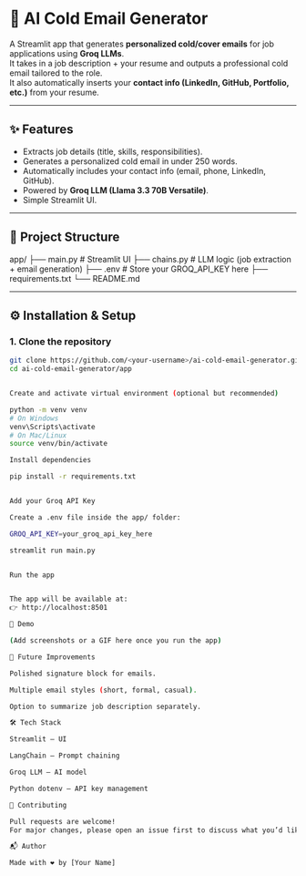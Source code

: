 # 📨 AI Cold Email Generator

A Streamlit app that generates **personalized cold/cover emails** for job applications using **Groq LLMs**.  
It takes in a job description + your resume and outputs a professional cold email tailored to the role.  
It also automatically inserts your **contact info (LinkedIn, GitHub, Portfolio, etc.)** from your resume.

---

## ✨ Features
- Extracts job details (title, skills, responsibilities).
- Generates a personalized cold email in under 250 words.
- Automatically includes your contact info (email, phone, LinkedIn, GitHub).
- Powered by **Groq LLM (Llama 3.3 70B Versatile)**.
- Simple Streamlit UI.

---

## 📂 Project Structure
app/
├── main.py # Streamlit UI
├── chains.py # LLM logic (job extraction + email generation)
├── .env # Store your GROQ_API_KEY here
├── requirements.txt
└── README.md



---

## ⚙️ Installation & Setup

### 1. Clone the repository
```bash
git clone https://github.com/<your-username>/ai-cold-email-generator.git
cd ai-cold-email-generator/app


Create and activate virtual environment (optional but recommended)

python -m venv venv
# On Windows
venv\Scripts\activate
# On Mac/Linux
source venv/bin/activate

Install dependencies

pip install -r requirements.txt


Add your Groq API Key

Create a .env file inside the app/ folder:

GROQ_API_KEY=your_groq_api_key_here

streamlit run main.py


Run the app


The app will be available at:
👉 http://localhost:8501

📸 Demo

(Add screenshots or a GIF here once you run the app)

🚀 Future Improvements

Polished signature block for emails.

Multiple email styles (short, formal, casual).

Option to summarize job description separately.

🛠️ Tech Stack

Streamlit – UI

LangChain – Prompt chaining

Groq LLM – AI model

Python dotenv – API key management

🤝 Contributing

Pull requests are welcome!
For major changes, please open an issue first to discuss what you’d like to change.

📬 Author

Made with ❤️ by [Your Name]





























































